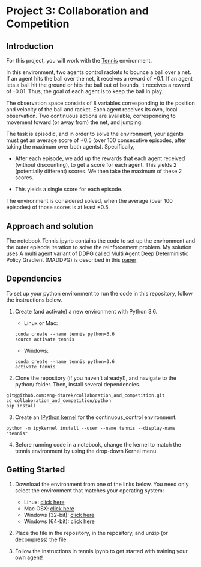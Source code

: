 # Project 3: Collaboration and Competition

## Introduction

For this project, you will work with the [Tennis](https://github.com/Unity-Technologies/ml-agents/blob/master/docs/Learning-Environment-Examples.md#tennis) environment.

In this environment, two agents control rackets to bounce a ball over a net. If an agent hits the ball over the net, it receives a reward of +0.1. If an agent lets a ball hit the ground or hits the ball out of bounds, it receives a reward of -0.01. Thus, the goal of each agent is to keep the ball in play.

The observation space consists of 8 variables corresponding to the position and velocity of the ball and racket. Each agent receives its own, local observation. Two continuous actions are available, corresponding to movement toward (or away from) the net, and jumping.

The task is episodic, and in order to solve the environment, your agents must get an average score of +0.5 (over 100 consecutive episodes, after taking the maximum over both agents). Specifically,

* After each episode, we add up the rewards that each agent received (without discounting), to get a score for each agent. This yields 2 (potentially different) scores. We then take the maximum of these 2 scores.

* This yields a single score for each episode.

The environment is considered solved, when the average (over 100 episodes) of those scores is at least +0.5.

## Approach and solution

The notebook Tennis.ipynb contains the code to set up the environment and the outer episode iteration to solve the reinforcement problem. My solution uses A multi agent variant of DDPG called Multi Agent Deep Deterministic Policy Gradient (MADDPG) is described in this [paper](https://arxiv.org/abs/1706.02275)

## Dependencies

To set up your python environment to run the code in this repository, follow the instructions below.

1. Create (and activate) a new environment with Python 3.6.

    * Linux or Mac:

    ```
    conda create --name tennis python=3.6
    source activate tennis
    ```

    * Windows:
    ```
    conda create --name tennis python=3.6 
    activate tennis

2. Clone the repository (if you haven't already!), and navigate to the python/ folder. Then, install several dependencies.

```
git@github.com:eng-dtarek/collaboration_and_competition.git
cd collaboration_and_competition/python
pip install .
```

3. Create an [IPython kernel](http://ipython.readthedocs.io/en/stable/install/kernel_install.html) for the continuous_control environment.

```
python -m ipykernel install --user --name tennis --display-name "tennis"
```

4. Before running code in a notebook, change the kernel to match the tennis environment by using the drop-down Kernel menu.


## Getting Started

1. Download the environment from one of the links below. You need only select the environment that matches your operating system:
    
    * Linux: [click here](https://s3-us-west-1.amazonaws.com/udacity-drlnd/P3/Tennis/Tennis_Linux.zip)
    * Mac OSX: [click here](https://s3-us-west-1.amazonaws.com/udacity-drlnd/P3/Tennis/Tennis.app.zip)
    * Windows (32-bit): [click here](https://s3-us-west-1.amazonaws.com/udacity-drlnd/P3/Tennis/Tennis_Windows_x86.zip)
    * Windows (64-bit): [click here](https://s3-us-west-1.amazonaws.com/udacity-drlnd/P3/Tennis/Tennis_Windows_x86_64.zip)

2. Place the file in the repository, in the repository, and unzip (or decompress) the file.

3. Follow the instructions in tennis.ipynb to get started with training your own agent!
